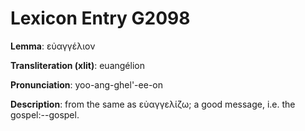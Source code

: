 # Lexicon Entry G2098

**Lemma**: εὐαγγέλιον

**Transliteration (xlit)**: euangélion

**Pronunciation**: yoo-ang-ghel'-ee-on

**Description**:
from the same as εὐαγγελίζω; a good message, i.e. the gospel:--gospel.
